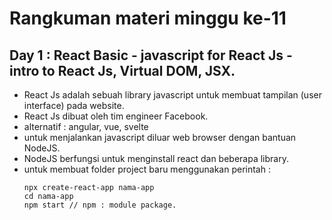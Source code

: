 # Rangkuman materi minggu ke-11
## Day 1 : React Basic - javascript for React Js - intro to React Js, Virtual DOM, JSX.
- React Js adalah sebuah library javascript untuk membuat tampilan (user interface) pada website.
- React Js  dibuat oleh tim engineer Facebook.
- alternatif : angular, vue, svelte
- untuk menjalankan javascript diluar web browser dengan bantuan NodeJS.
- NodeJS berfungsi untuk menginstall react dan beberapa library.
- untuk membuat folder project baru menggunakan perintah :
  ```
  npx create-react-app nama-app
  cd nama-app
  npm start // npm : module package.
  ```
